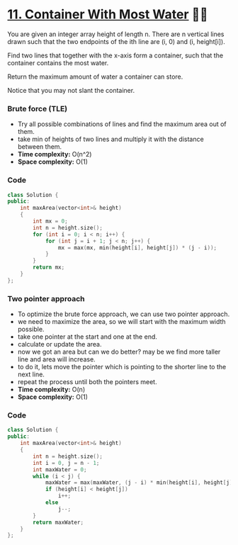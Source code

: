 # [11. Container With Most Water](https://leetcode.com/problems/container-with-most-water/description) 🌟🌟

You are given an integer array height of length n. There are n vertical lines drawn such that the two endpoints of the ith line are (i, 0) and (i, height[i]).

Find two lines that together with the x-axis form a container, such that the container contains the most water.

Return the maximum amount of water a container can store.

Notice that you may not slant the container.

### Brute force (TLE)

-   Try all possible combinations of lines and find the maximum area out of them.
-   take min of heights of two lines and multiply it with the distance between them.
-   **Time complexity:** O(n^2)
-   **Space complexity:** O(1)

### Code

```cpp
class Solution {
public:
    int maxArea(vector<int>& height)
    {
        int mx = 0;
        int n = height.size();
        for (int i = 0; i < n; i++) {
            for (int j = i + 1; j < n; j++) {
                mx = max(mx, min(height[i], height[j]) * (j - i));
            }
        }
        return mx;
    }
};
```

### Two pointer approach

-   To optimize the brute force approach, we can use two pointer approach.
-   we need to maximize the area, so we will start with the maximum width possible.
-   take one pointer at the start and one at the end.
-   calculate or update the area.
-   now we got an area but can we do better? may be we find more taller line and area will increase.
-   to do it, lets move the pointer which is pointing to the shorter line to the next line.
-   repeat the process until both the pointers meet.
-   **Time complexity:** O(n)
-   **Space complexity:** O(1)

### Code

```cpp
class Solution {
public:
    int maxArea(vector<int>& height)
    {
        int n = height.size();
        int i = 0, j = n - 1;
        int maxWater = 0;
        while (i < j) {
            maxWater = max(maxWater, (j - i) * min(height[i], height[j]));
            if (height[i] < height[j])
                i++;
            else
                j--;
        }
        return maxWater;
    }
};
```
